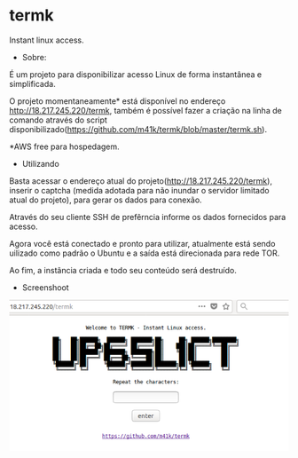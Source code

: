 # termk
Instant linux access.

- Sobre:

É um projeto para disponibilizar acesso Linux de forma instantânea e simplificada.

O projeto momentaneamente* está disponível no endereço http://18.217.245.220/termk, também é possível fazer a criação na linha de comando através do script disponibilizado(https://github.com/m41k/termk/blob/master/termk.sh).

*AWS free para hospedagem.

- Utilizando

Basta acessar o endereço atual do projeto(http://18.217.245.220/termk), inserir o captcha (medida adotada para não inundar o servidor limitado atual do projeto), para gerar os dados para conexão.

Através do seu cliente SSH de prefêrncia informe os dados fornecidos para acesso.

Agora você está conectado e pronto para utilizar, atualmente está sendo uilizado como padrão o Ubuntu e a saída está direcionada para rede TOR.

Ao fim, a instância criada e todo seu conteúdo será destruído.

- Screenshoot

![alt text](https://raw.githubusercontent.com/m41k/termk/master/screenshoot/termkweb1.png)
